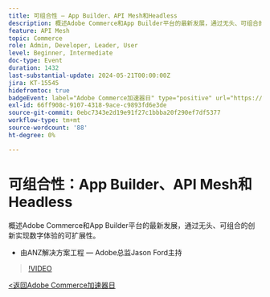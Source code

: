 ```yaml
---
title: 可组合性 — App Builder、API Mesh和Headless
description: 概述Adobe Commerce和App Builder平台的最新发展，通过无头、可组合的创新实现数字体验的可扩展性。 由ANZ解决方案工程 — Adobe总监Jason Ford主持
feature: API Mesh
topic: Commerce
role: Admin, Developer, Leader, User
level: Beginner, Intermediate
doc-type: Event
duration: 1432
last-substantial-update: 2024-05-21T00:00:00Z
jira: KT-15545
hidefromtoc: true
badgeEvent: label="Adobe Commerce加速器日" type="positive" url="https://experienceleague.adobe.com/en/docs/events/apac-commerce-recordings/2024/overview"
exl-id: 66ff908c-9107-4318-9ace-c9893fd6e3de
source-git-commit: 0ebc7343e2d19e91f27c1bbba20f290ef7df5377
workflow-type: tm+mt
source-wordcount: '88'
ht-degree: 0%

---
```


# 可组合性：App Builder、API Mesh和Headless

概述Adobe Commerce和App Builder平台的最新发展，通过无头、可组合的创新实现数字体验的可扩展性。

+ 由ANZ解决方案工程 — Adobe总监Jason Ford主持

>[!VIDEO](https://video.tv.adobe.com/v/3429272/?learn=on)

[&lt;返回Adobe Commerce加速器日](./overview.md)
